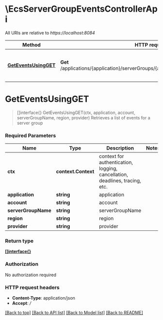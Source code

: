 # \EcsServerGroupEventsControllerApi

All URIs are relative to *https://localhost:8084*

Method | HTTP request | Description
------------- | ------------- | -------------
[**GetEventsUsingGET**](EcsServerGroupEventsControllerApi.md#GetEventsUsingGET) | **Get** /applications/{application}/serverGroups/{account}/{serverGroupName}/events | Retrieves a list of events for a server group


# **GetEventsUsingGET**
> []interface{} GetEventsUsingGET(ctx, application, account, serverGroupName, region, provider)
Retrieves a list of events for a server group

### Required Parameters

Name | Type | Description  | Notes
------------- | ------------- | ------------- | -------------
 **ctx** | **context.Context** | context for authentication, logging, cancellation, deadlines, tracing, etc.
  **application** | **string**| application | 
  **account** | **string**| account | 
  **serverGroupName** | **string**| serverGroupName | 
  **region** | **string**| region | 
  **provider** | **string**| provider | 

### Return type

[**[]interface{}**](interface{}.md)

### Authorization

No authorization required

### HTTP request headers

 - **Content-Type**: application/json
 - **Accept**: */*

[[Back to top]](#) [[Back to API list]](../README.md#documentation-for-api-endpoints) [[Back to Model list]](../README.md#documentation-for-models) [[Back to README]](../README.md)

